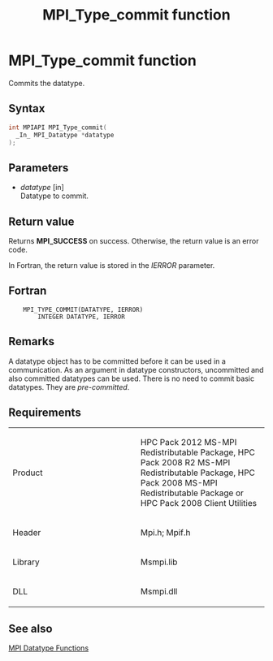 ﻿---
title: MPI_Type_commit function
TOCTitle: MPI_Type_commit function
ms:assetid: 7530b8e4-b739-486c-b866-4f3672054934
ms:mtpsurl: https://msdn.microsoft.com/en-us/library/Dn473484(v=VS.85)
ms:contentKeyID: 59361019
ms.date: 03/28/2018
mtps_version: v=VS.85
f1_keywords:
- MPI_TYPE_COMMIT
- mpif/MPI_Type_commit
- mpi/MPI_TYPE_COMMIT
dev_langs:
- C++
- C
---

# MPI\_Type\_commit function

Commits the datatype.

## Syntax

``` c++
int MPIAPI MPI_Type_commit(
  _In_ MPI_Datatype *datatype
);
```

## Parameters

  - *datatype* \[in\]  
    Datatype to commit.

## Return value

Returns **MPI\_SUCCESS** on success. Otherwise, the return value is an error code.

In Fortran, the return value is stored in the *IERROR* parameter.

## Fortran

``` FORTRAN
    MPI_TYPE_COMMIT(DATATYPE, IERROR)
        INTEGER DATATYPE, IERROR
```

## Remarks

A datatype object has to be committed before it can be used in a communication. As an argument in datatype constructors, uncommitted and also committed datatypes can be used. There is no need to commit basic datatypes. They are *pre-committed*.

## Requirements

<table>
<colgroup>
<col style="width: 50%" />
<col style="width: 50%" />
</colgroup>
<tbody>
<tr class="odd">
<td><p>Product</p></td>
<td><p>HPC Pack 2012 MS-MPI Redistributable Package, HPC Pack 2008 R2 MS-MPI Redistributable Package, HPC Pack 2008 MS-MPI Redistributable Package or HPC Pack 2008 Client Utilities</p></td>
</tr>
<tr class="even">
<td><p>Header</p></td>
<td>Mpi.h;
Mpif.h</td>
</tr>
<tr class="odd">
<td><p>Library</p></td>
<td>Msmpi.lib</td>
</tr>
<tr class="even">
<td><p>DLL</p></td>
<td>Msmpi.dll</td>
</tr>
</tbody>
</table>


## See also

[MPI Datatype Functions](mpi-datatype-functions.md)


